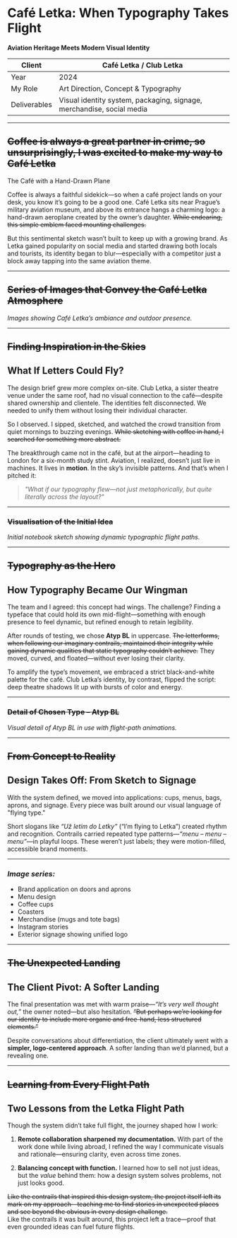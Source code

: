 # Café Letka: When Typography Takes Flight  
**Aviation Heritage Meets Modern Visual Identity**

| Client         | Café Letka / Club Letka                     |
|----------------|---------------------------------------------|
| Year           | 2024                                        |
| My Role        | Art Direction, Concept & Typography         |
| Deliverables   | Visual identity system, packaging, signage, merchandise, social media |

---


## ~~Coffee is always a great partner in crime, so unsurprisingly, I was excited to make my way to Café Letka~~
The Café with a Hand-Drawn Plane

Coffee is always a faithful sidekick—so when a café project lands on your desk, you know it’s going to be a good one. Café Letka sits near Prague’s military aviation museum, and above its entrance hangs a charming logo: a hand-drawn aeroplane created by the owner’s daughter. ~~While endearing, this simple emblem faced mounting challenges.~~

But this sentimental sketch wasn’t built to keep up with a growing brand. As Letka gained popularity on social media and started drawing both locals and tourists, its identity began to blur—especially with a competitor just a block away tapping into the same aviation theme.

---

## ~~Series of Images that Convey the Café Letka Atmosphere~~  
_Images showing Café Letka’s ambiance and outdoor presence._

---

## ~~Finding Inspiration in the Skies~~  
## What If Letters Could Fly?

The design brief grew more complex on-site. Club Letka, a sister theatre venue under the same roof, had no visual connection to the café—despite shared ownership and clientele. The identities felt disconnected. We needed to unify them without losing their individual character.

So I observed. I sipped, sketched, and watched the crowd transition from quiet mornings to buzzing evenings. ~~While sketching with coffee in hand, I searched for something more abstract.~~  

The breakthrough came not in the café, but at the airport—heading to London for a six-month study stint. Aviation, I realized, doesn’t just live in machines. It lives in **motion**. In the sky’s invisible patterns. And that’s when I pitched it:

> _"What if our typography flew—not just metaphorically, but quite literally across the layout?"_

---

### ~~Visualisation of the Initial Idea~~  
_Initial notebook sketch showing dynamic typographic flight paths._

---

## ~~Typography as the Hero~~  
## How Typography Became Our Wingman

The team and I agreed: this concept had wings. The challenge? Finding a typeface that could hold its own mid-flight—something with enough presence to feel dynamic, but refined enough to retain legibility.

After rounds of testing, we chose **Atyp BL** in uppercase. ~~The letterforms, when following our imaginary contrails, maintained their integrity while gaining dynamic qualities that static typography couldn’t achieve.~~ They moved, curved, and floated—without ever losing their clarity.

To amplify the type’s movement, we embraced a strict black-and-white palette for the café. Club Letka’s identity, by contrast, flipped the script: deep theatre shadows lit up with bursts of color and energy.

---

### ~~Detail of Chosen Type – Atyp BL~~  
_Visual detail of Atyp BL in use with flight-path animations._

---

## ~~From Concept to Reality~~  
## Design Takes Off: From Sketch to Signage

With the system defined, we moved into applications: cups, menus, bags, aprons, and signage. Every piece was built around our visual language of "flying type."

Short slogans like _“Už letím do Letky”_ (“I’m flying to Letka”) created rhythm and recognition. Contrails carried repeated type patterns—_“menu – menu – menu”_—in playful loops. These weren’t just labels; they were motion-filled, accessible brand moments.

---

### _Image series:_  
- Brand application on doors and aprons  
- Menu design  
- Coffee cups  
- Coasters  
- Merchandise (mugs and tote bags)  
- Instagram stories  
- Exterior signage showing unified logo

---

## ~~The Unexpected Landing~~  
## The Client Pivot: A Softer Landing

The final presentation was met with warm praise—_“It’s very well thought out,”_ the owner noted—but also hesitation. ~~“But perhaps we’re looking for our identity to include more organic and free-hand, less structured elements.”~~

Despite conversations about differentiation, the client ultimately went with a **simpler, logo-centered approach**. A softer landing than we’d planned, but a revealing one.

---

## ~~Learning from Every Flight Path~~  
## Two Lessons from the Letka Flight Path

Though the system didn’t take full flight, the journey shaped how I work:

1. **Remote collaboration sharpened my documentation.** With part of the work done while living abroad, I refined the way I communicate visuals and rationale—ensuring clarity, even across time zones.

2. **Balancing concept with function.** I learned how to sell not just ideas, but the _value_ behind them: how a design system solves problems, not just looks good.

~~Like the contrails that inspired this design system, the project itself left its mark on my approach—teaching me to find stories in unexpected places and see beyond the obvious in every design challenge.~~  
Like the contrails it was built around, this project left a trace—proof that even grounded ideas can fuel future flights.
